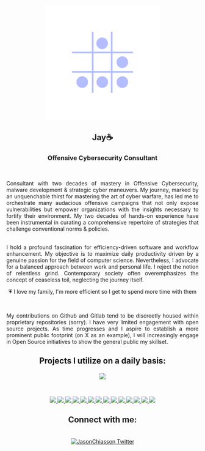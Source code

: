 <p align="center"><img src="https://raw.githubusercontent.com/Jay1/Jay1/fd068c260cf59ab9df72706cda8a7d0b295d5522/resources/hacker-glider_LAVENDER.svg" height="300" width="300"></p>
<h2 align=center>Jay☕</h2>
<h3 align=center>Offensive Cybersecurity Consultant</h3>
<br>
<p align="justify">Consultant with two decades of mastery in Offensive Cybersecurity, malware development & strategic cyber maneuvers. My journey, marked by an unquenchable thirst for mastering the art of cyber warfare, has led me to orchestrate many audacious offensive campaigns that not only expose vulnerabilities but empower organizations with the insights necessary to fortify their environment. My two decades of hands-on experience have been instrumental in curating a comprehensive repertoire of strategies that challenge conventional norms & policies.
<p align="justify">
<br>
I hold a profound fascination for efficiency-driven software and workflow enhancement. My objective is to maximize daily productivity driven by a genuine passion for the field of computer science. Nevertheless, I advocate for a balanced approach between work and personal life. I reject the notion of relentless grind. Contemporary society often 
overemphasizes the concept of ceaseless toil, neglecting the journey itself.
<br>
  <p align="center">
💗 I love my family, I'm more efficient so I get to spend more time with them 
    </p>
</p>
<br>
<p align="justify">My contributions on Github and Gitlab tend to be discreetly housed within proprietary repositories (sorry). I have very limited engagement with open source projects. As time progresses and I aspire to establish a more prominent public footprint (on X as an example), I will increasingly engage in Open Source initiatives to show the general public my skillset.
</p>
<h2 align="center">Projects I utilize on a daily basis:</h2>
<p align="center">
<a href="https://github.com/jay1">
  <img height=150 align="center" src="https://github-readme-stats-ten-ashy-96.vercel.app/api?username=jay1&show_icons=true&theme=catppuccin_mocha&hide=stars,contribs,issues,prs&show=prs_merged_percentage&include_all_commits=true&rank_icon=github&card_width=320" />
</a>
</p>
<br>
<p align="center">
    <a href="https://bun.sh/docs">
    <img src="https://skillicons.dev/icons?i=bun&theme=dark" />
  </a>
    <a href="https://learn.microsoft.com/en-us/cpp/c-language/?view=msvc-170">
    <img src="https://skillicons.dev/icons?i=c&theme=dark" />
  </a>
    <a href="https://docs.docker.com">
    <img src="https://skillicons.dev/icons?i=docker&theme=dark" />
  </a>
    <a href="https://help.figma.com/hc/en-us">
    <img src="https://skillicons.dev/icons?i=figma&theme=dark" />
  </a>
    <a href="https://htmx.org/docs/">
    <img src="https://skillicons.dev/icons?i=htmx&theme=dark" />
  </a>
    <a href="https://www.lua.org/docs.html">
    <img src="https://skillicons.dev/icons?i=lua&theme=dark" />
  </a>
    <a href="https://github.com/nvim-lua/kickstart.nvim">
    <img src="https://skillicons.dev/icons?i=neovim&theme=dark" />
  </a>
    <a href="https://obsidian.md/">
    <img src="https://skillicons.dev/icons?i=obsidian&theme=dark" />
  </a>
    <a href="https://www.r-project.org/other-docs.html">
    <img src="https://skillicons.dev/icons?i=r&theme=dark" />
  </a>
    <a href="https://access.redhat.com/downloads/">
    <img src="https://skillicons.dev/icons?i=redhat&theme=dark" />
  </a>
    <a href="https://regexone.com/">
    <img src="https://skillicons.dev/icons?i=regex&theme=dark" />
  </a>
    <a href="https://www.rust-lang.org/learn">
    <img src="https://skillicons.dev/icons?i=rust&theme=dark" />
  </a>
    <a href="https://supabase.com/docs">
    <img src="https://skillicons.dev/icons?i=supabase&theme=dark" />
  </a>
    <a href="https://vuejs.org/guide/introduction.html">
    <img src="https://skillicons.dev/icons?i=vue&theme=dark" />
  </a>
</p>
</a>
</p>
<h2 align="center">Connect with me:</h2>
<p align="center">
<br>
<a href="https://twitter.com/Jason_Chiasson" target="blank"><img height=50 width=50 align="center" src="https://seeklogo.com/images/T/twitter-x-logo-BD2D3D475C-seeklogo.com.png?v=638258862900000000" alt="JasonChiasson Twitter" />
</a>
</p>
<br>
